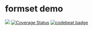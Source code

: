 # formset demo
![](https://github.com/terrluo/formset_demo/workflows/Django%20CI/badge.svg)
[![Coverage Status](https://coveralls.io/repos/github/terrluo/formset_demo/badge.svg?branch=master)](https://coveralls.io/github/terrluo/formset_demo?branch=master)
[![codebeat badge](https://codebeat.co/badges/ad2e8765-55bf-48d2-bac9-085ed119327e)](https://codebeat.co/projects/github-com-terrluo-formset_demo-master)
